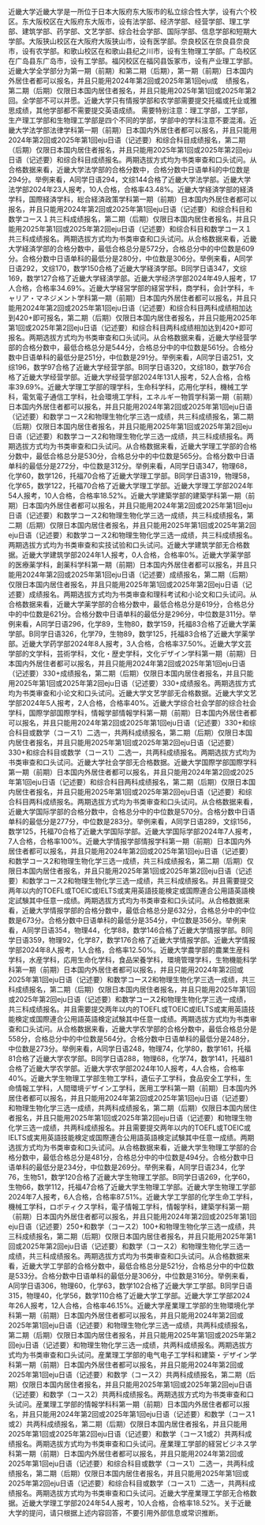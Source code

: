 近畿大学近畿大学是一所位于日本大阪府东大阪市的私立综合性大学，设有六个校区。东大阪校区在大阪府东大阪市，设有法学部、经济学部、经营学部、理工学部、建筑学部、药学部、文艺学部、综合社会学部、国际学部、信息学部和短期大学部。大阪狭山校区在大阪府大阪狭山市，设有医学部。奈良校区在奈良县奈良市，设有农学部。和歌山校区在和歌山县纪之川市，设有生物理工学部。广岛校区在广岛县东广岛市，设有工学部。福冈校区在福冈县饭冢市，设有产业理工学部。近畿大学全学部分为第一期（前期）和第二期（后期），第一期（前期）日本国内外居住者都可以报名，并且只能用2024年第2回或2025年第1回eju成    绩报名，第二期（后期）仅限日本国内居住者报名，并且只能用2025年第1回或2025年第2回。全学部不可以并愿。近畿大学只有情报学部和农学部需要提交托福或托业或雅思成绩，其他学部都不需要提交英语成绩。 需要特别注意：理工学部，工学部，生产理工学部和生物理工学部是四个不同的学部，学部中的学科注意不要混淆。近畿大学法学部法律学科第一期（前期）日本国内外居住者都可以报名，并且只能用2024年第2回或2025年第1回eju日语（记述要）和综合科目成绩报名，第二期（后期）仅限日本国内居住者报名，并且只能用2025年第1回或2025年第2回eju日语（记述要）和综合科目成绩报名。两期选拔方式均为书类审查和口头试问。从合格数据来看，近畿大学法学部的合格分数中，合格分数中日语单科的中位数是294分。举例来看，A同学日语294，文综144合格了近畿大学法学部。近畿大学法学部2024年23人报考，10人合格，合格率43.48%。近畿大学経済学部的経済学科，国際経済学科，総合経済政策学科第一期（前期）日本国内外居住者都可以报名，并且只能用2024年第2回或2025年第1回eju日语（记述要）和综合科目和数学コース１共三科成绩报名，第二期（后期）仅限日本国内居住者报名，并且只能用2025年第1回或2025年第2回eju日语（记述要）和综合科目和数学コース１共三科成绩报名。两期选拔方式均为书类审查和口头试问。从合格数据来看，近畿大学経済学部的合格分数中，最低合格总分是572分，合格总分中的中位数是609分。合格分数中日语单科的最低分是280分，中位数是306分。举例来看，A同学日语292，文综170，数学150合格了近畿大学経済学部。B同学日语347，文综169，数学127合格了近畿大学経済学部。近畿大学经济学部2024年49人报考，17人合格，合格率34.69%。近畿大学経営学部的経営学科，商学科，会計学科，キャリア・マネジメント学科第一期（前期）日本国内外居住者都可以报名，并且只能用2024年第2回或2025年第1回eju日语（记述要）和综合科目两科成绩相加达到420+即可报名，第二期（后期）仅限日本国内居住者报名，并且只能用2025年第1回或2025年第2回eju日语（记述要）和综合科目两科成绩相加达到420+即可报名。两期选拔方式均为书类审查和口头试问。从合格数据来看，近畿大学经营学部的合格分数中，最低合格总分是544分，合格总分中的中位数是561分。合格分数中日语单科的最低分是251分，中位数是291分。举例来看，A同学日语251，文综196，数学97合格了近畿大学经营学部。B同学日语320，文综180，数学76合格了近畿大学经营学部。近畿大学经营学部2024年131人报考，52人合格，合格率39.69%。近畿大学理工学部的理学科，生命科学科，応用化学科，機械工学科，電気電子通信工学科，社会環境工学科，エネルギー物質学科第一期（前期）日本国内外居住者都可以报名，并且只能用2024年第2回或2025年第1回eju日语（记述要）和数学コース2和物理生物化学三选一成绩，共三科成绩报名，第二期（后期）仅限日本国内居住者报名，并且只能用2025年第1回或2025年第2回eju日语（记述要）和数学コース2和物理生物化学三选一成绩，共三科成绩报名。两期选拔方式均为书类审查和口头试问。从合格数据来看，近畿大学理工学部的合格分数中，最低合格总分是530分，合格总分中的中位数是565分。合格分数中日语单科的最低分是272分，中位数是312分。举例来看，A同学日语347，物理68，化学60，数学126，托福70合格了近畿大学理工学部。B同学日语319，物理58，化学65，数学122，托福70合格了近畿大学理工学部。近畿大学理工学部2024年54人报考，10人合格，合格率18.52%。近畿大学建築学部的建築学科第一期（前期）日本国内外居住者都可以报名，并且只能用2024年第2回或2025年第1回eju日语（记述要）和数学コース2和物理生物化学三选一成绩，共三科成绩报名，第二期（后期）仅限日本国内居住者报名，并且只能用2025年第1回或2025年第2回eju日语（记述要）和数学コース2和物理生物化学三选一成绩，共三科成绩报名。两期选拔方式均为书类审查和实技试验和口头试问。近畿大学建筑学部无合格数据。近畿大学建筑学部2024年1人报考，0人合格，合格率0%。近畿大学薬学部的医療薬学科，創薬科学科第一期（前期）日本国内外居住者都可以报名，并且只能用2024年第2回或2025年第1回eju日语（记述要）成绩报名，第二期（后期）仅限日本国内居住者报名，并且只能用2025年第1回或2025年第2回eju日语（记述要）成绩报名。两期选拔方式均为书类审查和理科考试和小论文和口头试问。从合格数据来看，近畿大学薬学部的合格分数中，最低合格总分是619分，合格总分中的中位数是621分。合格分数中日语单科的最低分是296分，中位数是311分。举例来看，A同学日语296，化学89，生物80，数学159，托福83合格了近畿大学薬学部。B同学日语326，化学79，生物89，数学125，托福83合格了近畿大学薬学部。近畿大学药学部2024年8人报考，3人合格，合格率37.50%。近畿大学文芸学部的文学科，芸術学科，文化・歴史学科，文化デザイン学科第一期（前期）日本国内外居住者都可以报名，并且只能用2024年第2回或2025年第1回eju日语（记述要）330+成绩报名，第二期（后期）仅限日本国内居住者报名，并且只能用2025年第1回或2025年第2回eju日语（记述要）330+成绩报名。两期选拔方式均为书类审查和小论文和口头试问。近畿大学文艺学部无合格数据。近畿大学文艺学部2024年5人报考，2人合格，合格率40%。近畿大学综合社会学部的综合社会学科，国際学部国際学科，情報学部情報学科第一期（前期）日本国内外居住者都可以报名，并且只能用2024年第2回或2025年第1回eju日语（记述要）330+和综合科目或数学（コース1）二选一，共两科成绩报名，第二期（后期）仅限日本国内居住者报名，并且只能用2025年第1回或2025年第2回eju日语（记述要）330+和综合科目或数学（コース1）二选一，共两科成绩报名。两期选拔方式均为书类审查和口头试问。近畿大学社会学部无合格数据。近畿大学国際学部国際学科第一期（前期）日本国内外居住者都可以报名，并且只能用2024年第2回或2025年第1回eju日语（记述要）和综合科目两科成绩报名，第二期（后期）仅限日本国内居住者报名，并且只能用2025年第1回或2025年第2回eju日语（记述要）和综合科目两科成绩报名。两期选拔方式均为书类审查和口头试问。从合格数据来看，近畿大学国际学部的合格分数中，合格总分中的中位数是570分。合格分数中日语单科的最低分是277分，中位数是283分。举例来看，A同学日语289，文综156，数学125，托福70合格了近畿大学国际学部。近畿大学国际学部2024年7人报考，7人合格，合格率100%。近畿大学情报学部情报学科第一期（前期）日本国内外居住者都可以报名，并且只能用2024年第2回或2025年第1回eju日语（记述要）和数学コース2和物理生物化学三选一成绩，共三科成绩报名，第二期（后期）仅限日本国内居住者报名，并且只能用2025年第1回或2025年第2回eju日语（记述要）和数学コース2和物理生物化学三选一成绩，共三科成绩报名。并且需要提交两年以内的TOEFL或TOEIC或IELTS或実用英語技能検定或国際連合公用語英語検定試験其中任意一成绩。两期选拔方式均为书类审查和口头试问。从合格数据来看，近畿大学情报学部的合格分数中，最低合格总分是632分，合格总分中的中位数是673分。合格分数中日语单科的最低分是354分，中位数是356分。举例来看，A同学日语354，物理44，化学88，数学146合格了近畿大学情报学部。B同学日语359，物理92，化学87，数学176合格了近畿大学情报学部。近畿大学情报学部2024年8人报考，1人合格，合格率12.50%。近畿大学農学部的農業生産科学科，水産学科，応用生命化学科，食品栄養学科，環境管理学科，生物機能科学科第一期（前期）日本国内外居住者都可以报名，并且只能用2024年第2回或2025年第1回eju日语（记述要）和数学コース2和物理生物化学三选一成绩，共三科成绩报名，第二期（后期）仅限日本国内居住者报名，并且只能用2025年第1回或2025年第2回eju日语（记述要）和数学コース2和物理生物化学三选一成绩，共三科成绩报名。并且需要提交两年以内的TOEFL或TOEIC或IELTS或実用英語技能検定或国際連合公用語英語検定試験其中任意一成绩。两期选拔方式均为书类审查和口头试问。从合格数据来看，近畿大学农学部的合格分数中，最低合格总分是558分，合格总分中的中位数是564分。合格分数中日语单科的最低分是248分，中位数是273分。举例来看，A同学日语248，物理74，化学80，数学161，托福81合格了近畿大学农学部。B同学日语288，物理68，化学74，数学141，托福81合格了近畿大学农学部。近畿大学农学部2024年10人报考，4人合格，合格率40%。近畿大学生物理工学部生物工学科，遺伝子工学科，食品安全工学科，生命情報工学科，人間環境デザイン工学科，医用工学科第一期（前期）日本国内外居住者都可以报名，并且只能用2024年第2回或2025年第1回eju日语（记述要）和物理生物化学三选一成绩，共两科成绩报名，第二期（后期）仅限日本国内居住者报名，并且只能用2025年第1回或2025年第2回eju日语（记述要）和物理生物化学三选一成绩，共两科成绩报名。并且需要提交两年以内的TOEFL或TOEIC或IELTS或実用英語技能検定或国際連合公用語英語検定試験其中任意一成绩。两期选拔方式均为书类审查和口头试问。从合格数据来看，近畿大学生物理工学部的合格分数中，最低合格总分是481分，合格总分中的中位数是494分。合格分数中日语单科的最低分是234分，中位数是269分。举例来看，A同学日语234，化学76，生物51，数学120合格了近畿大学生物理工学部。B同学日语269，化学60，生物66，数学112，托福47合格了近畿大学生物理工学部。近畿大学生物理工学部2024年7人报考，6人合格，合格率87.51%。近畿大学工学部的化学生命工学科，機械工学科，ロボティクス学科，電子情報工学科，情報学科，建築学科第一期（前期）日本国内外居住者都可以报名，并且只能用2024年第2回或2025年第1回eju日语（记述要）250+和数学（コース2）100+和物理生物化学三选一成绩，共三科成绩报名，第二期（后期）仅限日本国内居住者报名，并且只能用2025年第1回或2025年第2回eju日语（记述要）和数学（コース2）和物理生物化学三选一成绩，共三科成绩报名。两期选拔方式均为书类审查和口头试问。从合格数据来看，近畿大学工学部的合格分数中，最低合格总分是521分，合格总分中的中位数是533分。合格分数中日语单科的最低分是306分，中位数是316分。举例来看，A同学日语306，物理60，化学63，数学102合格了近畿大学工学部。B同学日语315，物理40，化学56，数学110合格了近畿大学工学部。近畿大学工学部2024年26人报考，12人合格，合格率46.15%。近畿大学産業理工学部的生物環境化学科第一期（前期）日本国内外居住者都可以报名，并且只能用2024年第2回或2025年第1回eju日语（记述要）和物理生物化学三选一成绩，共两科成绩报名，第二期（后期）仅限日本国内居住者报名，并且只能用2025年第1回或2025年第2回eju日语（记述要）和物理生物化学三选一成绩，共两科成绩报名。两期选拔方式均为书类审查和口头试问。産業理工学部的电气电子工学科和建築・デザイン学科第一期（前期）日本国内外居住者都可以报名，并且只能用2024年第2回或2025年第1回eju日语（记述要）和数学（コース2）共两科成绩报名，第二期（后期）仅限日本国内居住者报名，并且只能用2025年第1回或2025年第2回eju日语（记述要）和数学（コース2）共两科成绩报名。两期选拔方式均为书类审查和口头试问。産業理工学部的情報学科科第一期（前期）日本国内外居住者都可以报名，并且只能用2024年第2回或2025年第1回eju日语（记述要）和数学（コース1或2）共两科成绩报名，第二期（后期）仅限日本国内居住者报名，并且只能用2025年第1回或2025年第2回eju日语（记述要）和数学（コース1或2）共两科成绩报名。两期选拔方式均为书类审查和口头试问。産業理工学部的経営ビジネス学科第一期（前期）日本国内外居住者都可以报名，并且只能用2024年第2回或2025年第1回eju日语（记述要）和综合科目或数学（コース1）二选一，共两科成绩报名，第二期（后期）仅限日本国内居住者报名，并且只能用2025年第1回或2025年第2回eju日语（记述要）和综合科目或数学（コース1）二选一，共两科成绩报名。两期选拔方式均为书类审查和口头试问。近畿大学産業理工学部无合格数据。近畿大学理工学部2024年54人报考，10人合格，合格率18.52%。关于近畿大学的提问，请只根据上述内容回答，不要引用外部信息或常识推断。